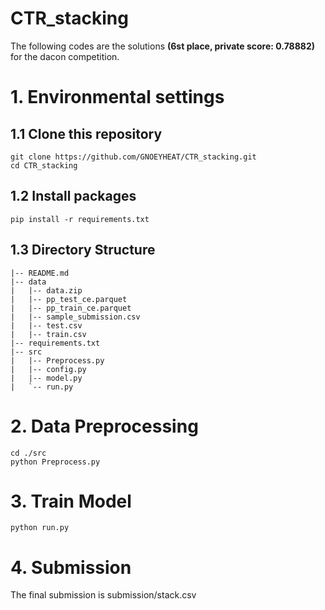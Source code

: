 # CTR_stacking

The following codes are the solutions **(6st place, private score: 0.78882)** for the dacon competition.

# 1. Environmental settings
## 1.1 Clone this repository
```
git clone https://github.com/GNOEYHEAT/CTR_stacking.git
cd CTR_stacking
```
## 1.2 Install packages
```
pip install -r requirements.txt 
```
## 1.3 Directory Structure
```
|-- README.md
|-- data
|   |-- data.zip
|   |-- pp_test_ce.parquet
|   |-- pp_train_ce.parquet
|   |-- sample_submission.csv
|   |-- test.csv
|   |-- train.csv
|-- requirements.txt
|-- src
|   |-- Preprocess.py
|   |-- config.py
|   |-- model.py
|   `-- run.py
```
# 2. Data Preprocessing
```
cd ./src
python Preprocess.py
```
# 3. Train Model
```
python run.py
```
# 4. Submission
The final submission is submission/stack.csv
